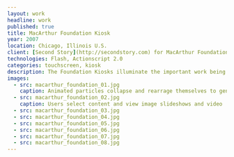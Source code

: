```yaml
---
layout: work
headline: work
published: true
title: MacArthur Foundation Kiosk
year: 2007
location: Chicago, Illinois U.S.
client: [Second Story](http://secondstory.com) for MacArthur Foundation
technologies: Flash, Actionscript 2.0
categories: touchscreen, kiosk
description: The Foundation Kiosks illuminate the important work being done with grants provided by the McArthur Foundation
images:
  - src: macarthur_foundation_01.jpg
    caption: Animated particles collapse and rearrage themselves to generate new layouts of images in attract mode
  - src: macarthur_foundation_02.jpg
    caption: Users select content and view image slideshows and video
  - src: macarthur_foundation_03.jpg
  - src: macarthur_foundation_04.jpg
  - src: macarthur_foundation_05.jpg
  - src: macarthur_foundation_06.jpg
  - src: macarthur_foundation_07.jpg
  - src: macarthur_foundation_08.jpg
---
```

